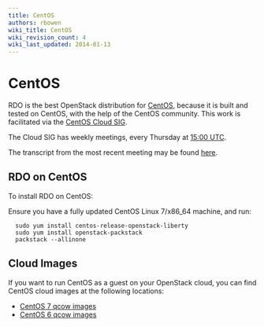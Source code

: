 ```yaml
---
title: CentOS
authors: rbowen
wiki_title: CentOS
wiki_revision_count: 4
wiki_last_updated: 2014-01-13
---
```


# CentOS

RDO is the best OpenStack distribution for [CentOS](http://centos.org/),
because it is built and tested on CentOS, with the help of the CentOS
community. This work is facilitated via the [CentOS Cloud
SIG](https://wiki.centos.org/SpecialInterestGroup/Cloud).

The Cloud SIG has weekly meetings, every Thursday at [15:00
UTC](https://www.google.com/search?q=15%3A00+UTC).

The transcript from the most recent meeting may be found
[here](https://www.centos.org/minutes/2015/november/centos-devel.2015-11-12-15.10.log.html).

## RDO on CentOS

To install RDO on CentOS:

Ensure you have a fully updated CentOS Linux 7/x86_64 machine, and run:

      sudo yum install centos-release-openstack-liberty
      sudo yum install openstack-packstack
      packstack --allinone

## Cloud Images

If you want to run CentOS as a guest on your OpenStack cloud, you can
find CentOS cloud images at the following locations:

* [CentOS 7 qcow images](http://cloud.centos.org/centos/7/images/)
* [CentOS 6 qcow images](http://wiki.centos.org/Cloud/OpenNebula)
